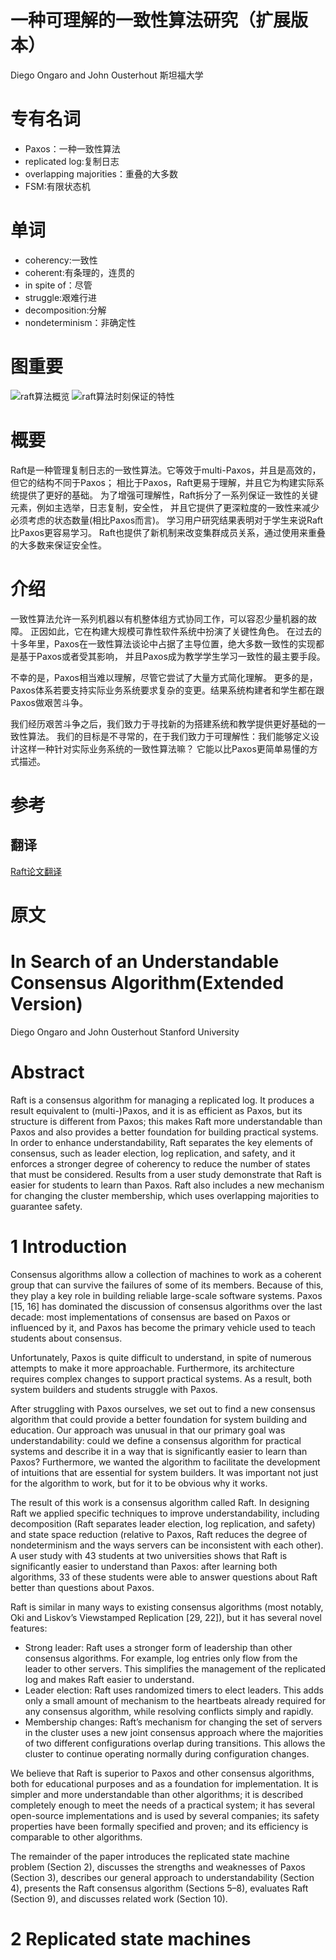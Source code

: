 # 一种可理解的一致性算法研究（扩展版本）
Diego Ongaro and John Ousterhout
斯坦福大学

# 专有名词
* Paxos：一种一致性算法
* replicated log:复制日志
* overlapping majorities：重叠的大多数
* FSM:有限状态机
# 单词
* coherency:一致性
* coherent:有条理的，连贯的
* in spite of：尽管
* struggle:艰难行进
* decomposition:分解
* nondeterminism：非确定性
# 图重要
![raft算法概览](img/raft算法概览.png)
![raft算法时刻保证的特性](img/raft算法时刻保证的特性.png)

# 概要
Raft是一种管理复制日志的一致性算法。它等效于multi-Paxos，并且是高效的，但它的结构不同于Paxos；
相比于Paxos，Raft更易于理解，并且它为构建实际系统提供了更好的基础。
为了增强可理解性，Raft拆分了一系列保证一致性的关键元素，例如主选举，日志复制，安全性，
并且它提供了更深粒度的一致性来减少必须考虑的状态数量(相比Paxos而言)。
学习用户研究结果表明对于学生来说Raft比Paxos更容易学习。
Raft也提供了新机制来改变集群成员关系，通过使用来重叠的大多数来保证安全性。

# 介绍
一致性算法允许一系列机器以有机整体组方式协同工作，可以容忍少量机器的故障。
正因如此，它在构建大规模可靠性软件系统中扮演了关键性角色。
在过去的十多年里，Paxos在一致性算法谈论中占据了主导位置，绝大多数一致性的实现都是基于Paxos或者受其影响，
并且Paxos成为教学学生学习一致性的最主要手段。

不幸的是，Paxos相当难以理解，尽管它尝试了大量方式简化理解。
更多的是，Paxos体系若要支持实际业务系统要求复杂的变更。结果系统构建者和学生都在跟Paxos做艰苦斗争。

我们经历艰苦斗争之后，我们致力于寻找新的为搭建系统和教学提供更好基础的一致性算法。
我们的目标是不寻常的，在于我们致力于可理解性：我们能够定义设计这样一种针对实际业务系统的一致性算法嘛？
它能以比Paxos更简单易懂的方式描述。
# 参考
## 翻译
[Raft论文翻译](https://willzhuang.github.io/2018/03/04/Raft%E8%AE%BA%E6%96%87%E7%BF%BB%E8%AF%91/)

# 原文
# In Search of an Understandable Consensus Algorithm(Extended Version)
Diego Ongaro and John Ousterhout
Stanford University
# Abstract
Raft is a consensus algorithm for managing a replicated
log. It produces a result equivalent to (multi-)Paxos, and
it is as efficient as Paxos, but its structure is different
from Paxos; this makes Raft more understandable than
Paxos and also provides a better foundation for building practical systems. 
In order to enhance understandability, Raft separates the key elements of consensus, such as
leader election, log replication, and safety, and it enforces
a stronger degree of coherency to reduce the number of
states that must be considered. Results from a user study
demonstrate that Raft is easier for students to learn than
Paxos. Raft also includes a new mechanism for changing
the cluster membership, which uses overlapping majorities to guarantee safety.

# 1 Introduction
Consensus algorithms allow a collection of machines
to work as a coherent group that can survive the failures of some of its members. Because of this, they play a
key role in building reliable large-scale software systems.
Paxos [15, 16] has dominated the discussion of consensus algorithms over the last decade: most implementations
of consensus are based on Paxos or influenced by it, and
Paxos has become the primary vehicle used to teach students about consensus.

Unfortunately, Paxos is quite difficult to understand, in
spite of numerous attempts to make it more approachable.
Furthermore, its architecture requires complex changes
to support practical systems. As a result, both system
builders and students struggle with Paxos.

After struggling with Paxos ourselves, we set out to
find a new consensus algorithm that could provide a better foundation for system building and education. 
Our approach was unusual in that our primary goal was understandability: could we define a consensus algorithm for
practical systems and describe it in a way that is significantly easier to learn than Paxos? Furthermore, we wanted
the algorithm to facilitate the development of intuitions
that are essential for system builders. It was important not
just for the algorithm to work, but for it to be obvious why
it works.

The result of this work is a consensus algorithm called
Raft. In designing Raft we applied specific techniques to
improve understandability, including decomposition (Raft
separates leader election, log replication, and safety) and
state space reduction (relative to Paxos, Raft reduces the
degree of nondeterminism and the ways servers can be inconsistent with each other). A user study with 43 students
at two universities shows that Raft is significantly easier
to understand than Paxos: after learning both algorithms,
33 of these students were able to answer questions about
Raft better than questions about Paxos.

Raft is similar in many ways to existing consensus algorithms (most notably, Oki and Liskov’s Viewstamped
Replication [29, 22]), but it has several novel features:
* Strong leader: Raft uses a stronger form of leadership than other consensus algorithms. For example,
log entries only flow from the leader to other servers.
This simplifies the management of the replicated log
and makes Raft easier to understand. 
* Leader election: Raft uses randomized timers to elect leaders. 
  This adds only a small amount of mechanism to the heartbeats already required for any consensus algorithm,
  while resolving conflicts simply and rapidly.  
* Membership changes: Raft’s mechanism for
  changing the set of servers in the cluster uses a new
  joint consensus approach where the majorities of
  two different configurations overlap during transitions. This allows the cluster to continue operating
  normally during configuration changes.

We believe that Raft is superior to Paxos and other consensus algorithms, both for educational purposes and as a
foundation for implementation. It is simpler and more understandable than other algorithms; it is described completely enough to meet the needs of a practical system;
it has several open-source implementations and is used
by several companies; its safety properties have been formally specified and proven; and its efficiency is comparable to other algorithms.

The remainder of the paper introduces the replicated
state machine problem (Section 2), discusses the strengths
and weaknesses of Paxos (Section 3), describes our general approach to understandability (Section 4), presents
the Raft consensus algorithm (Sections 5–8), evaluates
Raft (Section 9), and discusses related work (Section 10).

# 2 Replicated state machines

